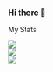 ### Hi there 👋

My Stats

![](https://github-readme-stats.vercel.app/api?username=mickery12&theme=dark&hide_border=false&include_all_commits=true&count_private=true)<br/>
![](https://github-readme-streak-stats.herokuapp.com/?user=mickery12&theme=dark&hide_border=false)<br/>
![](https://github-readme-stats.vercel.app/api/top-langs/?username=mickery12&theme=dark&hide_border=false&include_all_commits=true&count_private=true&layout=compact)
